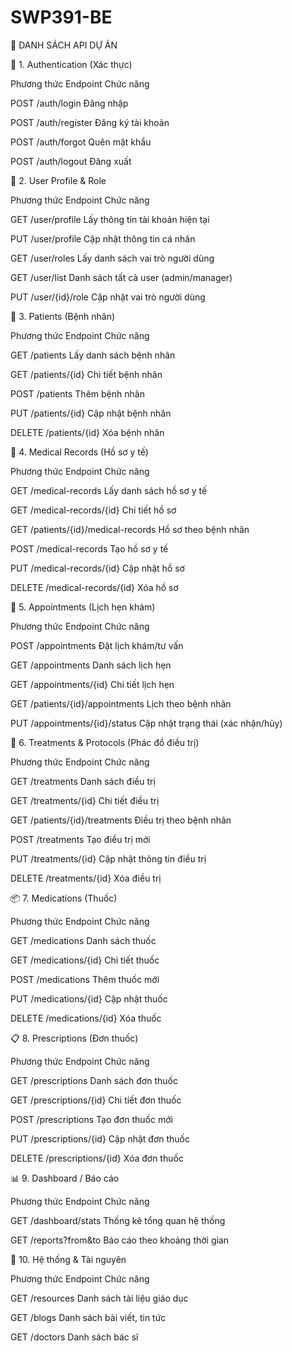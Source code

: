 # SWP391-BE
📄 DANH SÁCH API DỰ ÁN


🔐 1. Authentication (Xác thực)

Phương thức	Endpoint	Chức năng

POST	/auth/login	Đăng nhập

POST	/auth/register	Đăng ký tài khoản

POST	/auth/forgot	Quên mật khẩu

POST	/auth/logout	Đăng xuất


👤 2. User Profile & Role

Phương thức	Endpoint	Chức năng

GET	/user/profile	Lấy thông tin tài khoản hiện tại

PUT	/user/profile	Cập nhật thông tin cá nhân

GET	/user/roles	Lấy danh sách vai trò người dùng

GET	/user/list	Danh sách tất cả user (admin/manager)

PUT	/user/{id}/role	Cập nhật vai trò người dùng


🧍 3. Patients (Bệnh nhân)

Phương thức	Endpoint	Chức năng

GET	/patients	Lấy danh sách bệnh nhân

GET	/patients/{id}	Chi tiết bệnh nhân

POST	/patients	Thêm bệnh nhân

PUT	/patients/{id}	Cập nhật bệnh nhân

DELETE	/patients/{id}	Xóa bệnh nhân


📝 4. Medical Records (Hồ sơ y tế)

Phương thức	Endpoint	Chức năng

GET	/medical-records	Lấy danh sách hồ sơ y tế

GET	/medical-records/{id}	Chi tiết hồ sơ

GET	/patients/{id}/medical-records	Hồ sơ theo bệnh nhân

POST	/medical-records	Tạo hồ sơ y tế

PUT	/medical-records/{id}	Cập nhật hồ sơ

DELETE	/medical-records/{id}	Xóa hồ sơ


📅 5. Appointments (Lịch hẹn khám)

Phương thức	Endpoint	Chức năng

POST	/appointments	Đặt lịch khám/tư vấn

GET	/appointments	Danh sách lịch hẹn

GET	/appointments/{id}	Chi tiết lịch hẹn

GET	/patients/{id}/appointments	Lịch theo bệnh nhân

PUT	/appointments/{id}/status	Cập nhật trạng thái (xác nhận/hủy)



💊 6. Treatments & Protocols (Phác đồ điều trị)

Phương thức	Endpoint	Chức năng

GET	/treatments	Danh sách điều trị

GET	/treatments/{id}	Chi tiết điều trị

GET	/patients/{id}/treatments	Điều trị theo bệnh nhân

POST	/treatments	Tạo điều trị mới

PUT	/treatments/{id}	Cập nhật thông tin điều trị

DELETE	/treatments/{id}	Xóa điều trị


📦 7. Medications (Thuốc)

Phương thức	Endpoint	Chức năng

GET	/medications	Danh sách thuốc

GET	/medications/{id}	Chi tiết thuốc

POST	/medications	Thêm thuốc mới

PUT	/medications/{id}	Cập nhật thuốc

DELETE	/medications/{id}	Xóa thuốc


📋 8. Prescriptions (Đơn thuốc)

Phương thức	Endpoint	Chức năng

GET	/prescriptions	Danh sách đơn thuốc

GET	/prescriptions/{id}	Chi tiết đơn thuốc

POST	/prescriptions	Tạo đơn thuốc mới

PUT	/prescriptions/{id}	Cập nhật đơn thuốc

DELETE	/prescriptions/{id}	Xóa đơn thuốc


📊 9. Dashboard / Báo cáo

Phương thức	Endpoint	Chức năng

GET	/dashboard/stats	Thống kê tổng quan hệ thống

GET	/reports?from&to	Báo cáo theo khoảng thời gian


🏥 10. Hệ thống & Tài nguyên

Phương thức	Endpoint	Chức năng

GET	/resources	Danh sách tài liệu giáo dục

GET	/blogs	Danh sách bài viết, tin tức

GET	/doctors	Danh sách bác sĩ
